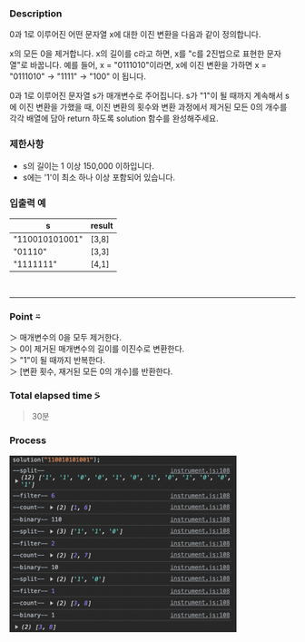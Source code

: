 ### Description
0과 1로 이루어진 어떤 문자열 x에 대한 이진 변환을 다음과 같이 정의합니다.

x의 모든 0을 제거합니다.
x의 길이를 c라고 하면, x를 "c를 2진법으로 표현한 문자열"로 바꿉니다.
예를 들어, x = "0111010"이라면, x에 이진 변환을 가하면 x = "0111010" -> "1111" -> "100" 이 됩니다.

0과 1로 이루어진 문자열 s가 매개변수로 주어집니다. s가 "1"이 될 때까지 계속해서 s에 이진 변환을 가했을 때, 이진 변환의 횟수와 변환 과정에서 제거된 모든 0의 개수를 각각 배열에 담아 return 하도록 solution 함수를 완성해주세요.

### 제한사항
* s의 길이는 1 이상 150,000 이하입니다.
* s에는 '1'이 최소 하나 이상 포함되어 있습니다.

### 입출력 예
|        s       |	result |
|----------------|---------|
| "110010101001" |  [3,8]  |
|     "01110"	   |  [3,3]  |
|    "1111111"	 |  [4,1]  |

<br />

---
### Point ⍨
＞ 매개변수의 0을 모두 제거한다. <br />
＞ 0이 제거된 매개변수의 길이를 이진수로 변환한다. <br />
＞ "1"이 될 때까지 반복한다. <br />
＞ [변환 횟수, 재거된 모든 0의 개수]를 반환한다.

### Total elapsed time ⍩
> 30분

### Process
<img src='image.png' alt='console' width='400' />
